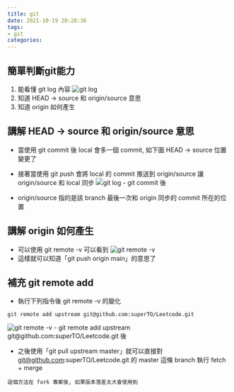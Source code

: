 ```yaml
---
title: git
date: 2021-10-19 20:28:36
tags:
- git
categories: 
---
```

## 簡單判斷git能力
1. 能看懂 git log 內容
![git log](2021-10-19image.png)
2. 知道 HEAD -> source 和 origin/source 意思
3. 知道 origin 如何產生

## 講解 HEAD -> source 和 origin/source 意思

- 當使用 git commit 後 local 會多一個 commit, 如下圖 HEAD -> source 位置變更了
- 接著當使用 git push 會將 local 的 commit 推送到 origin/source 讓 origin/source 和 local 同步
![git log - git commit 後](2021-10-19image2.png)

- origin/source 指的是該 branch 最後一次和 origin 同步的 commit 所在的位置

## 講解 origin 如何產生
- 可以使用 git remote -v 可以看到
![git remote -v](2021-10-19image3.png)
- 這樣就可以知道「git push origin main」的意思了

## 補充 git remote add
- 執行下列指令後 git remote -v 的變化
```
git remote add upstream git@github.com:superTO/Leetcode.git
```
![git remote -v - git remote add upstream git@github.com:superTO/Leetcode.git 後](2021-10-19image4.png)

- 之後使用「git pull upstream master」就可以直接對 git@github.com:superTO/Leetcode.git 的 master 這條 branch 執行 fetch + merge
```
這個方法在 fork 專案後, 如果版本落差太大會使用到
```
